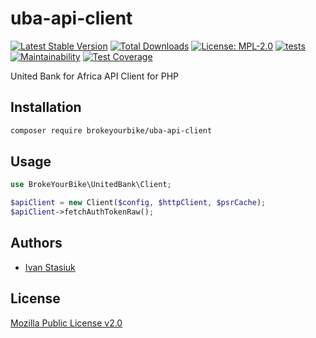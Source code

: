 # uba-api-client

[![Latest Stable Version](https://img.shields.io/github/v/release/brokeyourbike/uba-api-client-php)](https://github.com/brokeyourbike/uba-api-client-php/releases)
[![Total Downloads](https://poser.pugx.org/brokeyourbike/uba-api-client/downloads)](https://packagist.org/packages/brokeyourbike/uba-api-client)
[![License: MPL-2.0](https://img.shields.io/badge/license-MPL--2.0-purple.svg)](https://github.com/brokeyourbike/uba-api-client-php/blob/main/LICENSE)
[![tests](https://github.com/brokeyourbike/uba-api-client-php/actions/workflows/tests.yml/badge.svg)](https://github.com/brokeyourbike/uba-api-client-php/actions/workflows/tests.yml)
[![Maintainability](https://api.codeclimate.com/v1/badges/a64835e6f2c49e1da492/maintainability)](https://codeclimate.com/github/brokeyourbike/uba-api-client-php/maintainability)
[![Test Coverage](https://api.codeclimate.com/v1/badges/a64835e6f2c49e1da492/test_coverage)](https://codeclimate.com/github/brokeyourbike/uba-api-client-php/test_coverage)

United Bank for Africa API Client for PHP

## Installation

```bash
composer require brokeyourbike/uba-api-client
```

## Usage

```php
use BrokeYourBike\UnitedBank\Client;

$apiClient = new Client($config, $httpClient, $psrCache);
$apiClient->fetchAuthTokenRaw();
```

## Authors

- [Ivan Stasiuk](https://stasi.uk)

## License
[Mozilla Public License v2.0](https://github.com/brokeyourbike/uba-api-client-php/blob/main/LICENSE)
